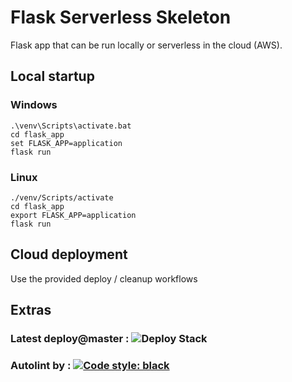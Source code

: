 # Flask Serverless Skeleton

Flask app that can be run locally or serverless in the cloud (AWS).


## Local startup
### Windows
```shell
.\venv\Scripts\activate.bat
cd flask_app
set FLASK_APP=application
flask run
```
### Linux
```shell
./venv/Scripts/activate
cd flask_app
export FLASK_APP=application
flask run
```
## Cloud deployment
Use the provided deploy / cleanup workflows

## Extras
### Latest deploy@master : ![Deploy Stack](https://github.com/muldos/graphql-serverless/workflows/Deploy%20Stack/badge.svg?branch=master&event=workflow_dispatch)

### Autolint by : [![Code style: black](https://img.shields.io/badge/code%20style-black-000000.svg)](https://github.com/psf/black) 


